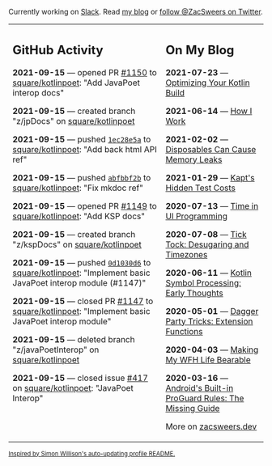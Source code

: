 Currently working on [Slack](https://slack.com/). Read [my blog](https://zacsweers.dev/) or [follow @ZacSweers on Twitter](https://twitter.com/ZacSweers).

<table><tr><td valign="top" width="60%">

## GitHub Activity
<!-- githubActivity starts -->
**2021-09-15** — opened PR [#1150](https://api.github.com/repos/square/kotlinpoet/pulls/1150) to [square/kotlinpoet](https://api.github.com/repos/square/kotlinpoet): "Add JavaPoet interop docs"

**2021-09-15** — created branch "z/jpDocs" on [square/kotlinpoet](https://api.github.com/repos/square/kotlinpoet)

**2021-09-15** — pushed [`1ec28e5a`](https://github.com/square/kotlinpoet/commit/1ec28e5ad5f51b7ddbce6411555d39cd39ce4657) to [square/kotlinpoet](https://api.github.com/repos/square/kotlinpoet): "Add back html API ref"

**2021-09-15** — pushed [`abfbbf2b`](https://github.com/square/kotlinpoet/commit/abfbbf2b1607ff66a781f7be265c1411e9bbee2c) to [square/kotlinpoet](https://api.github.com/repos/square/kotlinpoet): "Fix mkdoc ref"

**2021-09-15** — opened PR [#1149](https://api.github.com/repos/square/kotlinpoet/pulls/1149) to [square/kotlinpoet](https://api.github.com/repos/square/kotlinpoet): "Add KSP docs"

**2021-09-15** — created branch "z/kspDocs" on [square/kotlinpoet](https://api.github.com/repos/square/kotlinpoet)

**2021-09-15** — pushed [`0d1030d6`](https://github.com/square/kotlinpoet/commit/0d1030d6c71d41213555b560868604a4bfd23361) to [square/kotlinpoet](https://api.github.com/repos/square/kotlinpoet): "Implement basic JavaPoet interop module (#1147)"

**2021-09-15** — closed PR [#1147](https://api.github.com/repos/square/kotlinpoet/pulls/1147) to [square/kotlinpoet](https://api.github.com/repos/square/kotlinpoet): "Implement basic JavaPoet interop module"

**2021-09-15** — deleted branch "z/javaPoetInterop" on [square/kotlinpoet](https://api.github.com/repos/square/kotlinpoet)

**2021-09-15** — closed issue [#417](https://api.github.com/repos/square/kotlinpoet/issues/417) on [square/kotlinpoet](https://api.github.com/repos/square/kotlinpoet): "JavaPoet Interop"
<!-- githubActivity ends -->
</td><td valign="top" width="40%">

## On My Blog
<!-- blog starts -->
**2021-07-23** — [Optimizing Your Kotlin Build](https://www.zacsweers.dev/optimizing-your-kotlin-build/)

**2021-06-14** — [How I Work](https://www.zacsweers.dev/how-i-work/)

**2021-02-02** — [Disposables Can Cause Memory Leaks](https://www.zacsweers.dev/disposables-can-cause-memory-leaks/)

**2021-01-29** — [Kapt's Hidden Test Costs](https://www.zacsweers.dev/kapts-hidden-test-costs/)

**2020-07-13** — [Time in UI Programming](https://www.zacsweers.dev/time-in-ui/)

**2020-07-08** — [Tick Tock: Desugaring and Timezones](https://www.zacsweers.dev/ticktock-desugaring-timezones/)

**2020-06-11** — [Kotlin Symbol Processing: Early Thoughts](https://www.zacsweers.dev/kotlin-symbol-processor-early-thoughts/)

**2020-05-01** — [Dagger Party Tricks: Extension Functions](https://www.zacsweers.dev/dagger-party-tricks-extension-functions/)

**2020-04-03** — [Making My WFH Life Bearable](https://www.zacsweers.dev/making-wfh-life-bearable/)

**2020-03-16** — [Android's Built-in ProGuard Rules: The Missing Guide](https://www.zacsweers.dev/android-proguard-rules/)
<!-- blog ends -->
More on [zacsweers.dev](https://zacsweers.dev/)
</td></tr></table>

<sub><a href="https://simonwillison.net/2020/Jul/10/self-updating-profile-readme/">Inspired by Simon Willison's auto-updating profile README.</a></sub>